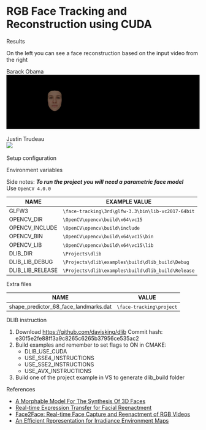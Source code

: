 # RGB Face Tracking and Reconstruction using CUDA 

Results

On the left you can see a face reconstruction based on the input video from the right  

Barack Obama  
![](results/Obama.gif)  

Justin Trudeau  
![](results/Trudeau.gif)

Setup configuration

Environment variables

Side notes:
***To run the project you will need a parametric face model***  
Use `OpenCV 4.0.0`

| NAME            | EXAMPLE VALUE                                                 |
|-----------------|---------------------------------------------------------------|
|GLFW3            |`\face-tracking\3rd\glfw-3.3\bin\lib-vc2017-64bit`             |
|OPENCV_DIR       |`\OpenCV\opencv\build\x64\vc15`                                |
|OPENCV_INCLUDE   |`\OpenCV\opencv\build\include`                                 |
|OPENCV_BIN 	  |`\OpenCV\opencv\build\x64\vc15\bin`                            |
|OPENCV_LIB 	  |`\OpenCV\opencv\build\x64\vc15\lib`                            |
|DLIB_DIR         |`\Projects\dlib`                                               |
|DLIB_LIB_DEBUG	  |`\Projects\dlib\examples\build\dlib_build\Debug`               |
|DLIB_LIB_RELEASE |`\Projects\dlib\examples\build\dlib_build\Release`             |


Extra files

| NAME                                  | VALUE                                    |
|---------------------------------------|------------------------------------------|
|shape_predictor_68_face_landmarks.dat  |`\face-tracking\project`             	   |

DLIB instruction

1) Download https://github.com/davisking/dlib Commit hash: e30f5e2fe88ff3a9c8265c6265b37956ce535ac2
2) Build examples and remember to set flags to ON in CMAKE:
	* DLIB_USE_CUDA
	* USE_SSE4_INSTRUCTIONS
	* USE_SSE2_INSTRUCTIONS
	* USE_AVX_INSTRUCTIONS
3) Build one of the project example in VS to generate dlib_build folder

References
* [A Morphable Model For The Synthesis Of 3D Faces](https://gravis.dmi.unibas.ch/publications/Sigg99/morphmod2.pdf)
* [Real-time Expression Transfer for Facial Reenactment](http://zollhoefer.com/papers/SGA2015_Face/paper.pdf)
* [Face2Face: Real-time Face Capture and Reenactment of RGB Videos](http://niessnerlab.org/papers/2019/8facetoface/thies2018face.pdf)
* [An Efficient Representation for Irradiance Environment Maps](https://cseweb.ucsd.edu/~ravir/papers/envmap/envmap.pdf)